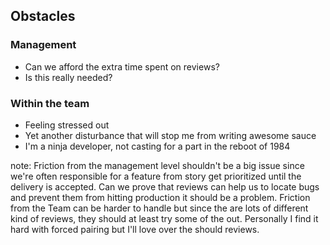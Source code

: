 ## Obstacles

### Management
* Can we afford the extra time spent on reviews?
* Is this really needed?

### Within the team
* Feeling stressed out
* Yet another disturbance that will stop me from writing awesome sauce
* I'm a ninja developer, not casting for a part in the reboot of 1984

note:
    Friction from the management level shouldn't be a big issue since we're often responsible for a feature from story get prioritized until the delivery is accepted. Can we prove that reviews can help us to locate bugs and prevent them from hitting production it should be a problem.
    Friction from the Team can be harder to handle but since the are lots of different kind of reviews, they should at least try some of the out. Personally I find it hard with forced pairing but I'll love over the should reviews.
